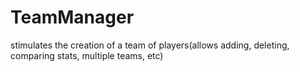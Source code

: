 # TeamManager
stimulates the creation of a team of players(allows adding, deleting, comparing stats, multiple teams, etc)
